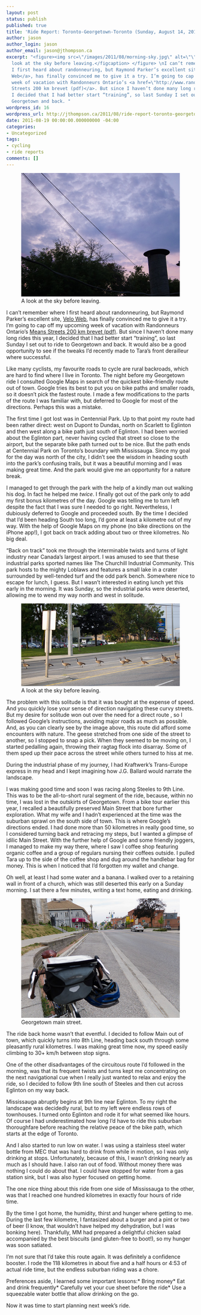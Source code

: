 ```yaml
---
layout: post
status: publish
published: true
title: 'Ride Report: Toronto-Georgetown-Toronto (Sunday, August 14, 2011)'
author: jason
author_login: jason
author_email: jason@jthompson.ca
excerpt: "<figure><img src=\"/images/2011/08/morning-sky.jpg\" alt=\"\" />\n\n <figcaption>A
  look at the sky before leaving.</figcaption> </figure> \nI can’t remember where
  I first heard about randonneuring, but Raymond Parker’s excellent site, <a href=\"http://veloweb.ca/randonneuring/\">Velo
  Web</a>, has finally convinced me to give it a try. I’m going to cap off my upcoming
  week of vacation with Randonneurs Ontario’s <a href=\"http://www.randonneursontario.ca/routes/tor-pdf/Mean_Streets_200.pdf\">Means
  Streets 200 km brevet (pdf)</a>. But since I haven’t done many long rides this year,
  I decided that I had better start “training”, so last Sunday I set out to ride to
  Georgetown and back. "
wordpress_id: 16
wordpress_url: http://jthompson.ca/2011/08/ride-report-toronto-georgetown-toronto
date: 2011-08-19 00:00:00.000000000 -04:00
categories:
- Uncategorized
tags:
- cycling
- ride reports
comments: []
---
```

<figure><img src="/images/2011/08/morning-sky.jpg" alt="" />

 <figcaption>A look at the sky before leaving.</figcaption> </figure> 
I can’t remember where I first heard about randonneuring, but Raymond Parker’s excellent site, <a href="http://veloweb.ca/randonneuring/">Velo Web</a>, has finally convinced me to give it a try. I’m going to cap off my upcoming week of vacation with Randonneurs Ontario’s <a href="http://www.randonneursontario.ca/routes/tor-pdf/Mean_Streets_200.pdf">Means Streets 200 km brevet (pdf)</a>. But since I haven’t done many long rides this year, I decided that I had better start “training”, so last Sunday I set out to ride to Georgetown and back. <a id="more"></a><a id="more-16"></a>It would also be a good opportunity to see if the tweaks I’d recently made to Tara’s front derailleur where successful.



Like many cyclists, my favourite roads to cycle are rural backroads, which are hard to find where I live in Toronto. The night before my Georgetown ride I consulted Google Maps in search of the quickest bike-friendly route out of town. Google tries its best to put you on bike paths and smaller roads, so it doesn’t pick the fastest route. I made a few modifications to the parts of the route I was familiar with, but deferred to Google for most of the directions. Perhaps this was a mistake.



The first time I got lost was in Centennial Park. Up to that point my route had been rather direct: west on Dupont to Dundas, north on Scarlett to Eglinton and then west along a bike path just south of Eglinton. I had been worried about the Eglinton part, never having cycled that street so close to the airport, but the separate bike path turned out to be nice. But the path ends at Centennial Park on Toronto’s boundary with Mississauga. Since my goal for the day was north of the city, I didn’t see the wisdom in heading south into the park’s confusing trails, but it was a beautiful morning and I was making great time. And the park would give me an opportunity for a nature break.



I managed to get through the park with the help of a kindly man out walking his dog. In fact he helped me <em>twice</em>. I finally got out of the park only to add my first bonus kilometres of the day. Google was telling me to turn left despite the fact that I was sure I needed to go right. Nevertheless, I dubiously deferred to Google and proceeded south. By the time I decided that I’d been heading South too long, I’d gone at least a kilometre out of my way. With the help of Google Maps on my phone (no bike directions on the iPhone app!), I got back on track adding about two or three kilometres. No big deal.



“Back on track” took me through the interminable twists and turns of light industry near Canada’s largest airport. I was amused to see that these industrial parks sported names like The Churchill Industrial Community. This park hosts to the mighty Loblaws and features a small lake in a crater surrounded by well-tended turf and the odd park bench. Somewhere nice to escape for lunch, I guess. But I wasn’t interested in eating lunch yet this early in the morning. It was Sunday, so the industrial parks were deserted, allowing me to wend my way north and west in solitude.

<figure> 
<img src="/images/2011/08/goose-crossing.jpg" alt="" /><figcaption>A look at the sky before leaving.</figcaption> </figure>



The problem with this solitude is that it was bought at the expense of speed. And you quickly lose your sense of direction navigating these curvy streets. But my desire for solitude won out over the need for a direct route , so I followed Google’s instructions, avoiding major roads as much as possible. And, as you can clearly see by the image above, this route did afford some encounters with nature. The geese stretched from one side of the street to another, so I stopped to snap a pick. When they seemed to be moving on, I started pedalling again, throwing their ragtag flock into disarray. Some of them sped up their pace across the street while others turned to hiss at me.



During the industrial phase of my journey, I had Kraftwerk’s Trans-Europe express in my head and I kept imagining how J.G. Ballard would narrate the landscape.



I was making good time and soon I was racing along Steeles to 9th Line. This was to be the all-to-short rural segment of the ride, because, within no time, I was lost in the outskirts of Georgetown. From a bike tour earlier this year, I recalled a beautifully preserved Main Street that bore further exploration. What my wife and I hadn’t experienced at the time was the suburban sprawl on the south side of town. This is where Google’s directions ended. I had done more than 50 kilometres in really good time, so I considered turning back and retracing my steps, but I wanted a glimpse of idilic Main Street. With the further help of Google and some friendly joggers, I managed to make my way there, where I saw I coffee shop featuring organic coffee and a group of regulars nursing their coffees outside. I pulled Tara up to the side of the coffee shop and dug around the handlebar bag for money. This is when I noticed that I’d forgotten my wallet and change.



Oh well, at least I had some water and a banana. I walked over to a retaining wall in front of a church, which was still deserted this early on a Sunday morning. I sat there a few minutes, writing a text home, eating and drinking.

<figure> 
<img src="/images/2011/08/tara-resting-in-georgetown.jpg" alt="" /><figcaption>Georgetown main street.</figcaption> </figure>



The ride back home wasn’t that eventful. I decided to follow Main out of town, which quickly turns into 8th Line, heading back south through some pleasantly rural kilometres. I was making great time now, my speed easily climbing to 30+ km/h between stop signs.



One of the other disadvantages of the circuitous route I’d followed in the morning, was that its frequent twists and turns kept me concentrating on the next navigational cue when I really just wanted to relax and enjoy the ride, so I decided to follow 9th line south of Steeles and then cut across Eglinton on my way back.



Mississauga abruptly begins at 9th line near Eglinton. To my right the landscape was decidedly rural, but to my left were endless rows of townhouses. I turned onto Eglinton and rode it for what seemed like hours. Of course I had underestimated how long I’d have to ride this suburban thoroughfare before reaching the relative peace of the bike path, which starts at the edge of Toronto.



And I also started to run low on water. I was using a stainless steel water bottle from MEC that was hard to drink from while in motion, so I was only drinking at stops. Unfortunately, because of this, I wasn’t drinking nearly as much as I should have. I also ran out of food. Without money there was nothing I could do about that. I could have stopped for water from a gas station sink, but I was also hyper focused on getting home.



The one nice thing about this ride from one side of Mississauga to the other, was that I reached one hundred kilometres in exactly four hours of ride time.



By the time I got home, the humidity, thirst and hunger where getting to me. During the last few kilometre, I fantasized about a burger and a pint or two of beer (I know, that wouldn’t have helped my dehydration, but I was bonking here). Thankfully, MM had prepared a delightful chicken salad accompanied by the best biscuits (and gluten-free to boot!), so my hunger was soon satiated.



I’m not sure that I’d take this route again. It was definitely a confidence booster. I rode the 118 kilometres in about five and a half hours or 4:53 of actual ride time, but the endless suburban riding was a chore.



Preferences aside, I learned some important lessons:* Bring money* Eat and drink frequently* Carefully vet your cue sheet before the ride* Use a squeezable water bottle that allow drinking on the go.



Now it was time to start planning next week’s ride.


